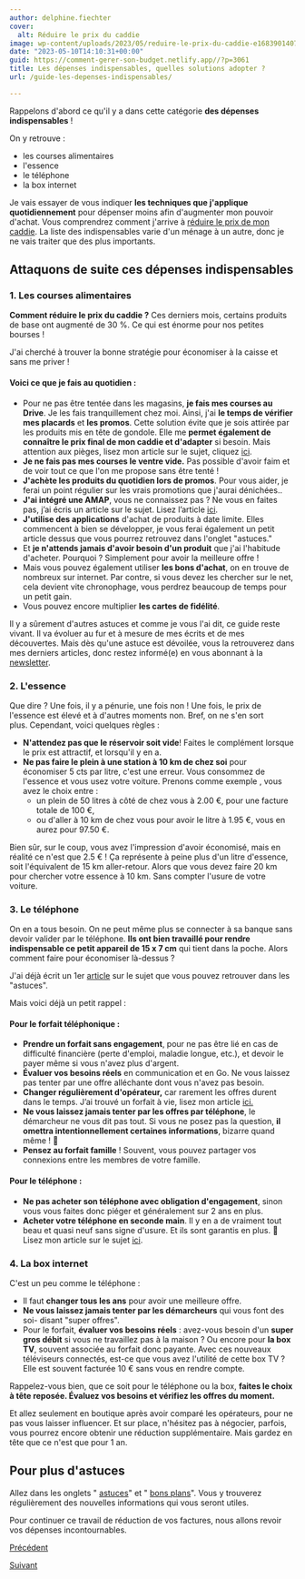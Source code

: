 ```yaml
---
author: delphine.fiechter
cover:
  alt: Réduire le prix du caddie
image: wp-content/uploads/2023/05/reduire-le-prix-du-caddie-e1683901407344.png
date: "2023-05-10T14:10:31+00:00"
guid: https://comment-gerer-son-budget.netlify.app//?p=3061
title: Les dépenses indispensables, quelles solutions adopter ?
url: /guide-les-depenses-indispensables/

---
```

Rappelons d'abord ce qu'il y a dans cette catégorie **des dépenses indispensables** !

On y retrouve :

- les courses alimentaires
- l'essence
- le téléphone
- la box internet

Je vais essayer de vous indiquer **les techniques que j'applique quotidiennement** pour dépenser moins afin d'augmenter mon pouvoir d'achat. Vous comprendrez comment j'arrive à [réduire le prix de mon caddie](https://www.agro-media.fr/actualite/en-2023-selon-nielseniq-1-francais-sur-4-pense-a-reduire-ses-depenses-alimentaires-56319.html). La liste des indispensables varie d'un ménage à un autre, donc je ne vais traiter que des plus importants.

## Attaquons de suite ces dépenses indispensables

### 1\. Les courses alimentaires

**Comment réduire le prix du caddie ?** Ces derniers mois, certains produits de base ont augmenté de 30 %. Ce qui est énorme pour nos petites bourses !

J'ai cherché à trouver la bonne stratégie pour économiser à la caisse et sans me priver !

#### Voici ce que je fais au quotidien :

- Pour ne pas être tentée dans les magasins, **je fais mes courses au Drive**. Je les fais tranquillement chez moi. Ainsi, j'ai **le temps de vérifier mes placards** et **les promos**. Cette solution évite que je sois attirée par les produits mis en tête de gondole. Elle me **permet également de connaître le prix final de mon caddie et d'adapter** si besoin. Mais attention aux pièges, lisez mon article sur le sujet, cliquez [ici](https://comment-gerer-son-budget.netlify.app//faire-ses-courses-au-drive-devient-un-vrai-jeu-de-piste/).
- **Je ne fais pas mes courses le ventre vide.** Pas possible d'avoir faim et de voir tout ce que l'on me propose sans être tenté !
- **J'achète les produits du quotidien lors de promos**. Pour vous aider, je ferai un point régulier sur les vrais promotions que j'aurai dénichées..
- **J'ai intégré une AMAP**, vous ne connaissez pas ? Ne vous en faites pas, j’ai écris un article sur le sujet. Lisez l’article [ici](https://comment-gerer-son-budget.netlify.app//comment-retrouver-une-alimentation-saine-a-moindre-cout/).
- **J'utilise des applications** d'achat de produits à date limite. Elles commencent à bien se développer, je vous ferai également un petit article dessus que vous pourrez retrouvez dans l'onglet "astuces."
- Et **je n'attends jamais d'avoir besoin d'un produit** que j'ai l'habitude d'acheter. Pourquoi ? Simplement pour avoir la meilleure offre !
- Mais vous pouvez également utiliser **les bons d'achat**, on en trouve de nombreux sur internet. Par contre, si vous devez les chercher sur le net, cela devient vite chronophage, vous perdrez beaucoup de temps pour un petit gain.
- Vous pouvez encore multiplier **les cartes de fidélité**.

Il y a sûrement d'autres astuces et comme je vous l'ai dit, ce guide reste vivant. Il va évoluer au fur et à mesure de mes écrits et de mes découvertes. Mais dès qu'une astuce est dévoilée, vous la retrouverez dans mes derniers articles, donc restez informé(e) en vous abonnant à la [newsletter](https://comment-gerer-son-budget.netlify.app//s-abonner-a-la-newsletter/ "").

### 2\. L'essence

Que dire ? Une fois, il y a pénurie, une fois non ! Une fois, le prix de l'essence est élevé et à d'autres moments non. Bref, on ne s'en sort plus. Cependant, voici quelques règles :

- **N'attendez pas que le réservoir soit vide**! Faites le complément lorsque le prix est attractif, et lorsqu'il y en a.
- **Ne pas faire le plein à une station à 10 km de chez soi** pour économiser 5 cts par litre, c'est une erreur. Vous consommez de l'essence et vous usez votre voiture. Prenons comme exemple , vous avez le choix entre :
  - un plein de 50 litres à côté de chez vous à 2.00 €, pour une facture totale de 100 €,
  - ou d'aller à 10 km de chez vous pour avoir le litre à 1.95 €, vous en aurez pour 97.50 €.

Bien sûr, sur le coup, vous avez l'impression d'avoir économisé, mais en réalité ce n'est que 2.5 € ! Ça représente à peine plus d'un litre d'essence, soit l'équivalent de 15 km aller-retour. Alors que vous devez faire 20 km pour chercher votre essence à 10 km. Sans compter l'usure de votre voiture.

### 3\. Le téléphone

On en a tous besoin. On ne peut même plus se connecter à sa banque sans devoir valider par le téléphone. **Ils ont bien travaillé pour rendre indispensable ce petit appareil de 15 x 7 cm** qui tient dans la poche. Alors comment faire pour économiser là-dessus ?

J'ai déjà écrit un 1er [article](https://comment-gerer-son-budget.netlify.app//revoir-votre-abonnement-telephonique-un-gage-deconomie/ "article") sur le sujet que vous pouvez retrouver dans les "astuces".

Mais voici déjà un petit rappel :

#### Pour le forfait téléphonique :

- **Prendre un forfait sans engagement**, pour ne pas être lié en cas de difficulté financière (perte d'emploi, maladie longue, etc.), et devoir le payer même si vous n'avez plus d'argent.
- **Évaluer vos besoins réels** en communication et en Go. Ne vous laissez pas tenter par une offre alléchante dont vous n'avez pas besoin.
- **Changer régulièrement d'opérateur,** car rarement les offres durent dans le temps. J’ai trouvé un forfait à vie, lisez mon article [ici.](https://comment-gerer-son-budget.netlify.app//enfin-un-abonnement-telephonique-a-prix-casse-sans-engagement/)
- **Ne vous laissez jamais tenter par les offres par téléphone**, le démarcheur ne vous dit pas tout. Si vous ne posez pas la question, **il omettra intentionnellement certaines informations**, bizarre quand même ! 😤
- **Pensez au forfait famille** ! Souvent, vous pouvez partager vos connexions entre les membres de votre famille.

#### Pour le téléphone :

- **Ne pas acheter son téléphone avec obligation d'engagement**, sinon vous vous faites donc piéger et généralement sur 2 ans en plus.
- **Acheter votre téléphone en seconde main**. Il y en a de vraiment tout beau et quasi neuf sans signe d'usure. Et ils sont garantis en plus. 🤩Lisez mon article sur le sujet [ici](https://comment-gerer-son-budget.netlify.app//ou-achetez-votre-nouveau-telephone-en-seconde-main/).

### 4\. La box internet

C'est un peu comme le téléphone :

- Il faut **changer tous les ans** pour avoir une meilleure offre.
- **Ne vous laissez jamais tenter par les démarcheurs** qui vous font des soi- disant "super offres".
- Pour le forfait, **évaluer vos besoins réels** : avez-vous besoin d'un **super gros débit** si vous ne travaillez pas à la maison ? Ou encore pour **la box TV**, souvent associée au forfait donc payante. Avec ces nouveaux téléviseurs connectés, est-ce que vous avez l'utilité de cette box TV ? Elle est souvent facturée 10 € sans vous en rendre compte.

Rappelez-vous bien, que ce soit pour le téléphone ou la box, **faites le choix à tête reposée. Évaluez vos besoins et vérifiez les offres du moment.**

Et allez seulement en boutique après avoir comparé les opérateurs, pour ne pas vous laisser influencer. Et sur place, n'hésitez pas à négocier, parfois, vous pourrez encore obtenir une réduction supplémentaire. Mais gardez en tête que ce n'est que pour 1 an.

## Pour plus d'astuces

Allez dans les onglets " [astuces](https://comment-gerer-son-budget.netlify.app//sujet/astuces/ "astuces")" et " [bons plans](https://comment-gerer-son-budget.netlify.app//sujet/bons-plans/)". Vous y trouverez régulièrement des nouvelles informations qui vous seront utiles.

Pour continuer ce travail de réduction de vos factures, nous allons revoir vos dépenses incontournables.

[Précédent](https://comment-gerer-son-budget.netlify.app//guide-les-depenses-facultatives/ "les dépenses facultatives")

[Suivant](https://comment-gerer-son-budget.netlify.app//guide-les-depenses-incontournables "les dépenses incontournables")

